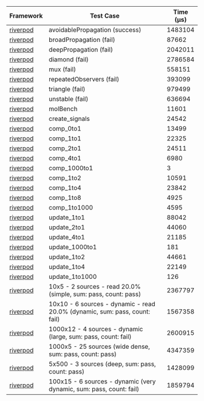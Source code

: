 | Framework | Test Case | Time (μs) |
| --- | --- | --- |
| [riverpod](https://github.com/rrousselGit/riverpod) | avoidablePropagation (success) | 1483104 |
| [riverpod](https://github.com/rrousselGit/riverpod) | broadPropagation (fail) | 87662 |
| [riverpod](https://github.com/rrousselGit/riverpod) | deepPropagation (fail) | 2042011 |
| [riverpod](https://github.com/rrousselGit/riverpod) | diamond (fail) | 2786584 |
| [riverpod](https://github.com/rrousselGit/riverpod) | mux (fail) | 558151 |
| [riverpod](https://github.com/rrousselGit/riverpod) | repeatedObservers (fail) | 393099 |
| [riverpod](https://github.com/rrousselGit/riverpod) | triangle (fail) | 979499 |
| [riverpod](https://github.com/rrousselGit/riverpod) | unstable (fail) | 636694 |
| [riverpod](https://github.com/rrousselGit/riverpod) | molBench | 11601 |
| [riverpod](https://github.com/rrousselGit/riverpod) | create_signals | 24542 |
| [riverpod](https://github.com/rrousselGit/riverpod) | comp_0to1 | 13499 |
| [riverpod](https://github.com/rrousselGit/riverpod) | comp_1to1 | 22325 |
| [riverpod](https://github.com/rrousselGit/riverpod) | comp_2to1 | 24511 |
| [riverpod](https://github.com/rrousselGit/riverpod) | comp_4to1 | 6980 |
| [riverpod](https://github.com/rrousselGit/riverpod) | comp_1000to1 | 3 |
| [riverpod](https://github.com/rrousselGit/riverpod) | comp_1to2 | 10591 |
| [riverpod](https://github.com/rrousselGit/riverpod) | comp_1to4 | 23842 |
| [riverpod](https://github.com/rrousselGit/riverpod) | comp_1to8 | 4925 |
| [riverpod](https://github.com/rrousselGit/riverpod) | comp_1to1000 | 4595 |
| [riverpod](https://github.com/rrousselGit/riverpod) | update_1to1 | 88042 |
| [riverpod](https://github.com/rrousselGit/riverpod) | update_2to1 | 44060 |
| [riverpod](https://github.com/rrousselGit/riverpod) | update_4to1 | 21185 |
| [riverpod](https://github.com/rrousselGit/riverpod) | update_1000to1 | 181 |
| [riverpod](https://github.com/rrousselGit/riverpod) | update_1to2 | 44661 |
| [riverpod](https://github.com/rrousselGit/riverpod) | update_1to4 | 22149 |
| [riverpod](https://github.com/rrousselGit/riverpod) | update_1to1000 | 126 |
| [riverpod](https://github.com/rrousselGit/riverpod) | 10x5 - 2 sources - read 20.0% (simple, sum: pass, count: pass) | 2367797 |
| [riverpod](https://github.com/rrousselGit/riverpod) | 10x10 - 6 sources - dynamic - read 20.0% (dynamic, sum: pass, count: fail) | 1567358 |
| [riverpod](https://github.com/rrousselGit/riverpod) | 1000x12 - 4 sources - dynamic (large, sum: pass, count: fail) | 2600915 |
| [riverpod](https://github.com/rrousselGit/riverpod) | 1000x5 - 25 sources (wide dense, sum: pass, count: pass) | 4347359 |
| [riverpod](https://github.com/rrousselGit/riverpod) | 5x500 - 3 sources (deep, sum: pass, count: pass) | 1428099 |
| [riverpod](https://github.com/rrousselGit/riverpod) | 100x15 - 6 sources - dynamic (very dynamic, sum: pass, count: fail) | 1859794 |
